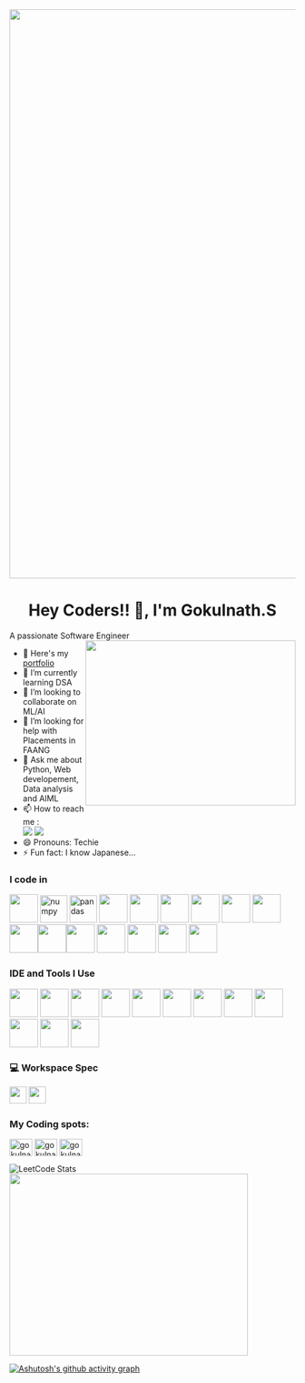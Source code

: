 <img src="https://user-images.githubusercontent.com/74038190/225813708-98b745f2-7d22-48cf-9150-083f1b00d6c9.gif" width="1000" />


<h1 align="center">Hey Coders!! 
 👋, I'm Gokulnath.S</h1>

A passionate Software Engineer 
<img align="right" width="370" height="290" src="https://i.pinimg.com/originals/47/f0/34/47f0342cec72b800463bf003eac1257e.gif">
- 🔭 Here's my [portfolio](Gokul461/Portfolio)                                              
- 🌱 I’m currently learning DSA
- 👯 I’m looking to collaborate on ML/AI
- 🤔 I’m looking for help with Placements in FAANG
- 💬 Ask me about Python, Web developement, Data analysis and AIML
- 📫 How to reach me :
<br />[<img src="https://img.shields.io/badge/Email-1DA1F2?style=for-the-badge&logo=gmail&logoColor=white" />](mailto:gokulnath461123456@gmail.com)
 [<img src="https://img.shields.io/badge/LinkedIn-0077B5?style=for-the-badge&logo=linkedin&logoColor=white" />](www.linkedin.com/in/gokulnath-s-b57313264)
- 😄 Pronouns: Techie
- ⚡ Fun fact: I know Japanese...



### I code in
<img height="50" width="50" src="https://img.icons8.com/color/48/000000/python.png" /> <img width="48" height="48" src="https://img.icons8.com/color/48/numpy.png" alt="numpy"/> <img width="48" height="48" src="https://img.icons8.com/color/48/pandas.png" alt="pandas"/> <img height="50" width="50" src="https://img.icons8.com/color/48/000000/c-programming.png" /> <img height="50" width="50" src="https://img.icons8.com/color/48/000000/c-plus-plus-logo.png" /> <img height="50" width="50" src="https://img.icons8.com/color/48/000000/java-coffee-cup-logo.png" /> <img height="50" width="50" src="https://img.icons8.com/color/48/000000/html-5.png" /> <img height="50" width="50" src="https://img.icons8.com/color/48/000000/css3.png" /> <img height="50" width="50" src="https://img.icons8.com/color/48/000000/bootstrap.png" />
<img height="50" width="50" src="https://img.icons8.com/color/48/000000/javascript.png"/><img height="50" width="50" src="https://img.icons8.com/color/48/000000/tensorflow.png"/><img height="50" width="50" src="https://img.icons8.com/color/48/000000/react-native.png"/> <img height="50" width="50" src="https://img.icons8.com/color/48/000000/mysql-logo.png"/> <img height="50" width="50" src="https://img.icons8.com/color/48/000000/mongodb.png"/> <img height="50" width="50" src="https://img.icons8.com/color/48/000000/nodejs.png"/> <img height="50" width="50" src="https://img.icons8.com/color/48/000000/opencv.png" /> 


### IDE and Tools I Use
<img height="50" width="50" src="https://img.icons8.com/color/48/000000/visual-studio-code-2019.png"/> <img height="50" width="50" src="https://img.icons8.com/color/48/000000/pycharm.png"/> <img height="50" width="50" src="https://img.icons8.com/color/50/000000/git.png"/> <img height="50" width="50" src="https://img.icons8.com/dusk/64/000000/anaconda.png"/> <img height="50" width="50" src="https://img.icons8.com/color/48/000000/figma--v1.png"/> <img height="50" src="https://img.shields.io/badge/Microsoft_Excel-217346?style=for-the-badge&logo=microsoft-excel&logoColor=white"/> <img height="50" src="https://img.shields.io/badge/Tableau-E97627?style=for-the-badge&logo=Tableau&logoColor=white"/>  <img height="50" src="https://img.shields.io/badge/-CodeChef-5B4638?style=for-the-badge&logo=CodeChef&logoColor=white" />
<img height="50" src="https://img.shields.io/badge/Colab-F9AB00?style=for-the-badge&logo=googlecolab&logoColor=white" /> <img height="50" src="https://img.shields.io/badge/Jupyter-F37626?style=for-the-badge&logo=jupyter&logoColor=white" />  <img height="50" src="https://img.shields.io/badge/Canva-00C4CC?style=for-the-badge&logo=Canva&logoColor=white"/>  <img height="50" src="https://img.shields.io/badge/Power%20BI-F2C811?style=for-the-badge&logo=power-bi&logoColor=black" />



### 💻 Workspace Spec
<img height="30" src="https://img.shields.io/badge/Asus%20Vivobook%2015_M1-ED1C24?style=for-the-badge&logo=asus&logoColor=white"/> <img height="30" src="https://img.shields.io/badge/AMD-Ryzen_7_5800Hs-ED1C24?style=for-the-badge&logo=amd&logoColor=white"/> 

<h3 align="left">My Coding spots:</h3>
<p align="left">
<a href="https://www.leetcode.com/gokulnath461" target="blank"><img align="center" src="https://raw.githubusercontent.com/rahuldkjain/github-profile-readme-generator/master/src/images/icons/Social/leet-code.svg" alt="gokulnath461" height="30" width="40" /></a>
<a href="https://www.codechef.com/users/gokulnath007" target="blank"><img align="center" src="https://cdn.jsdelivr.net/npm/simple-icons@3.1.0/icons/codechef.svg" alt="gokulnath007" height="30" width="40" /></a>
<a href="https://www.hackerrank.com/gokulnath4611231" target="blank"><img align="center" src="https://raw.githubusercontent.com/rahuldkjain/github-profile-readme-generator/master/src/images/icons/Social/hackerrank.svg" alt="gokulnath4611231" height="30" width="40" /></a> 
</p>  

![LeetCode Stats](https://leetcard.jacoblin.cool/gokulnath461?theme=dark&font=Roboto%20Mono&ext=heatmap)
</br>
<img src="https://github-readme-stats.vercel.app/api/top-langs/?username=Gokul461&theme=blue-green" width=420 height=320/>

[![Ashutosh's github activity graph](https://github-readme-activity-graph.vercel.app/graph?username=gokul461&bg_color=000000&color=2dedfb&line=00e1ff&point=fffafa&area=true&hide_border=true)](https://github.com/ashutosh00710/github-readme-activity-graph)
